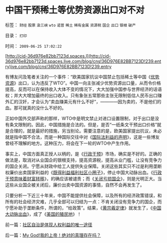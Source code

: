 # 中国干预稀土等优势资源出口对不对

标签： `财经` `股票` `渝三峡` `wto` `诺普` `稀土` `稀有金属` `资源税` `国企` `出口` `银根` `破产` 

目录： `打印`

时间： `2009-06-25 17:02:22`

[http://cid-36d976e82bb7123d.spaces.l](http://cid-36d976e82bb7123d.spaces.live.com/blog/cns!36D976E82BB7123D!239.entry)ive.com/blog/cns!36D976E82BB7123D!239.entry

有博友问及笔者关注的一个事件：“欧美国家抗议中国禁止包括稀土等中国《[优势资源](../../../2008/8/1/亏损国企不破产，中国大动脉失血.md)》出口，认为违反了WTO”。中国一向主张减少优势资源出口量，从而令价格提高，反而可以在保持收入大体不变的情况下，大大加强中国参与世界经济的话语权；并大大增加最终的出口收入。只有象张五常那些主张无限制低估人民币出口赚外汇的汉奸，才会认为“卖血赚美元有什么不好”，————因为卖的，不是他们的血。那可就真的没什么不好的。

正如中国外交部声称的那样，WTO中是明文禁止对进口设置限制，对于出口是没有条文限制的。因此，中国措施是合法的。但是，是否“一纸条文干预出口价格”就是合理的，就是最好的措施，另当别论。需要注意的是，欧美国家提出抗议，未必就是指中国不合法，而是一种国际交往中对《[国际法利益的声明](../../../2009/6/15/国际人权社会原则其实是“永恒的利益”.md)》，这是一些博友曾经不理解的地方。这种压力，将会在下一轮的WTO中产生作用。

事实上，中国方面真正授人以柄的，是《[行政干预](../../../2009/5/1/赌场必杀技，市场计划经济行政干预之自欺欺人.md)》市场，确实是不好的。正确的做法是，取消对从业国企的银根支持，提高资源税，提高从业门槛，让没有竞争力的国企关闭。宁愿从财政中给工人提供失业保障。关闭这些其实只不过是利用垄断权廉价出卖国家利益的《[既得利益福利社区小圈子](../../../2009/6/23/官民二元本质上“单位自治”.md)》，停止中国大动脉出血。《[行政干预意味着财富转移](../../../2009/4/7/市场规范，市场干预和财富转移.md)》，的确应该被谴责；而《[关闭亏损国企](../../../2008/12/23/私有化，关闭亏损国企，强化社会保障.md)》，则是光明正大。当这些从业国企被关闭后，廉价出卖中国资源的事情，自然不会再发生了。

只要分析一下近三十年来，中国不能提供社会保障，以及所有的经济政策错误，和所有的社会经济灾难，几乎全部可以归结为一点：不肯关闭没有竞争力的国企，而宁愿补助于垄断条件，所谓的，“给政策”。结果，《[黄宗羲定律](../../../2009/2/9/黄宗羲定律“老百姓尽量别折腾”.md)》就发生了，《[中国大动脉出血](../../../2007/11/29/弱国自卑心理造成低估人民币廉价出口的历史性惨剧.md)》，成了《[美国的殖民地](../../../2007/11/26/中国以超出历史所有战争损失的代价背走了世界通胀.md)》！



前一篇：[社区自治是体现人权利益的唯一途径](../../../2009/6/25/社区自治是体现人权利益的唯一途径.md)

后一篇：[My&nbsp;God!我的上帝！绝对的真理存在吗？](../../../2009/6/25/MyGod!我的上帝！绝对的真理存在吗？.md)